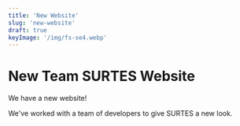 ```yaml
---
title: 'New Website'
slug: 'new-website'
draft: true
keyImage: '/img/fs-se4.webp'
---
```

# New Team SURTES Website

We have a new website!
<!--more-->
We've worked with a team of developers to give SURTES a new look.